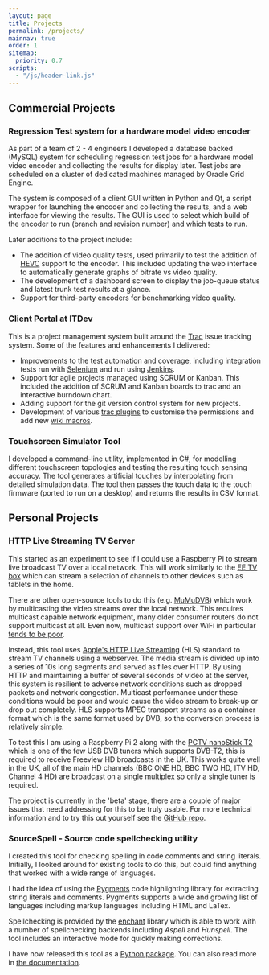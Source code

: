 ```yaml
---
layout: page
title: Projects
permalink: /projects/
mainnav: true
order: 1
sitemap:
  priority: 0.7
scripts:
  - "/js/header-link.js"
---
```


## Commercial Projects

### Regression Test system for a hardware model video encoder

As part of a team of 2 - 4 engineers I developed a database backed (MySQL) system for scheduling regression test jobs for a hardware model video encoder and collecting the results for display later. Test jobs are scheduled on a cluster of dedicated machines managed by Oracle Grid Engine.

The system is composed of a client GUI written in Python and Qt, a script wrapper for launching the encoder and collecting the results, and a web interface for viewing the results. The GUI is used to select which build of the encoder to run (branch and revision number) and which tests to run.

Later additions to the project include:

- The addition of video quality tests, used primarily to test the addition of [HEVC](https://en.wikipedia.org/wiki/High_Efficiency_Video_Coding) support to the encoder. This included updating the web interface to automatically generate graphs of bitrate vs video quality.
- The development of a dashboard screen to display the job-queue status and latest trunk test results at a glance.
- Support for third-party encoders for benchmarking video quality.

### Client Portal at ITDev

This is a project management system built around the [Trac](https://trac.edgewall.org/) issue tracking system. Some of the features and enhancements I delivered:

- Improvements to the test automation and coverage, including integration tests run with [Selenium](http://www.seleniumhq.org/) and run using [Jenkins](https://jenkins.io/).
- Support for agile projects managed using SCRUM or Kanban. This included the addition of SCRUM and Kanban boards to trac and an interactive burndown chart.
- Adding support for the git version control system for new projects.
- Development of various [trac plugins](https://trac.edgewall.org/wiki/TracPlugins) to customise the permissions and add new [wiki macros](https://trac.edgewall.org/wiki/WikiMacros).

### Touchscreen Simulator Tool

I developed a command-line utility, implemented in C#, for modelling different touchscreen topologies and testing the resulting touch sensing accuracy.
The tool generates artificial touches by interpolating from detailed simulation data. The tool then passes the touch data to the
touch firmware (ported to run on a desktop) and returns the results in CSV format.

## Personal Projects

### HTTP Live Streaming TV Server

This started as an experiment to see if I could use a Raspberry Pi to stream live broadcast TV over a local network. This will work similarly to the [EE TV box](https://broadband.ee.co.uk/ee-tv/ee-tv-features) which can stream a selection of channels to other devices such as tablets in the home.

There are other open-source tools to do this (e.g. [MuMuDVB](http://www.mumudvb.net/)) which work by multicasting the video streams over the local network. This requires multicast capable network equipment, many older consumer routers do not support multicast at all. Even now, multicast support over WiFi in particular [tends to be poor](http://superuser.com/questions/730288/why-do-some-wifi-routers-block-multicast-packets-going-from-wired-to-wireless).

Instead, this tool uses [Apple's HTTP Live Streaming](https://developer.apple.com/streaming/)  (HLS) standard to stream TV channels using a webserver. The media stream is divided up into a series of 10s long segments and served as files over HTTP. By using HTTP and maintaining a buffer of several seconds of video at the server, this system is resilient to adverse network conditions such as dropped packets and network congestion. Multicast performance under these conditions would be poor and would cause the video stream to break-up or drop out completely. HLS supports MPEG transport streams as a container format which is the same format used by DVB, so the conversion process is relatively simple.

To test this I am using a Raspberry Pi 2 along with the [PCTV nanoStick T2](http://www.pctvsystems.com/Products/ProductsEuropeAsia/DVBTT2products/PCTVnanoStickT2/tabid/248/language/en-GB/Default.aspx) which is one of the few USB DVB tuners which supports DVB-T2, this is required to receive Freeview HD broadcasts in the UK. This works quite well in the UK, all of the main HD channels (BBC ONE HD, BBC TWO HD, ITV HD, Channel 4 HD) are broadcast on a single multiplex so only a single tuner is required.

The project is currently in the 'beta' stage, there are a couple of major issues that need addressing for this to be truly usable. For more technical information and to try this out yourself see the [GitHub repo](https://github.com/s-knibbs/dvb2hls).

### SourceSpell - Source code spellchecking utility

I created this tool for checking spelling in code comments and string literals. Initially, I looked around for existing tools
to do this, but could find anything that worked with a wide range of languages.

I had the idea of using the [Pygments](http://pygments.org/) code highlighting library for extracting string literals and comments. Pygments supports a wide and growing list of languages including
markup languages including HTML and LaTex.

Spellchecking is provided by the [enchant](http://pythonhosted.org/pyenchant/) library which is able to work with a number of spellchecking
backends including *Aspell* and *Hunspell*. The tool includes an interactive mode for quickly making corrections.

I have now released this tool as a [Python package](https://pypi.python.org/pypi/SourceSpell/1.1).
You can also read more in [the documentation](https://s-knibbs.github.io/sourcespell/).

